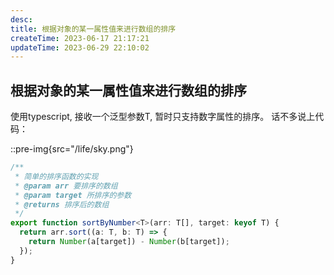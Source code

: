 ```yaml
---
desc: 
title: 根据对象的某一属性值来进行数组的排序
createTime: 2023-06-17 21:17:21
updateTime: 2023-06-29 22:10:02
---
```


## 根据对象的某一属性值来进行数组的排序

使用typescript, 接收一个泛型参数T, 暂时只支持数字属性的排序。
话不多说上代码：

::pre-img{src="/life/sky.png"}

```typescript
/**
 * 简单的排序函数的实现
 * @param arr 要排序的数组
 * @param target 所排序的参数
 * @returns 排序后的数组
 */
export function sortByNumber<T>(arr: T[], target: keyof T) {
  return arr.sort((a: T, b: T) => {
    return Number(a[target]) - Number(b[target]);
  });
}

```
